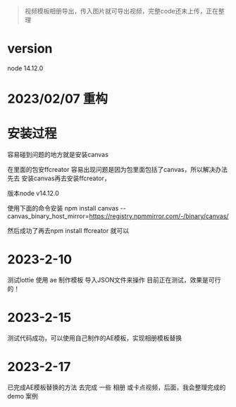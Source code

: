 > 视频模板相册导出，传入图片就可导出视频，完整code还未上传，正在整理

# version
node 14.12.0

# 2023/02/07 重构


# 安装过程

容易碰到问题的地方就是安装canvas

在里面的包安ffcreator 容易出现问题是因为包里面包括了canvas，所以解决办法先去
安装canvas再去安装ffcreator，

版本node v14.12.0

使用下面的命令安装
npm install canvas --canvas_binary_host_mirror=https://registry.npmmirror.com/-/binary/canvas/

然后成功了再去npm install ffcreator 就可以



# 2023-2-10 

测试lottie 使用 ae 制作模板 导入JSON文件来操作
目前正在测试，效果是可行的！



# 2023-2-15
测试代码成功，可以使用自己制作的AE模板，实现相册模板替换




# 2023-2-17 
已完成AE模板替换的方法 去完成 一些 相册 或卡点视频，后面，我会整理完成的 demo 案例